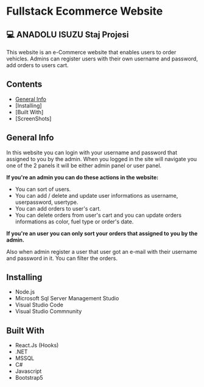 # Fullstack Ecommerce Website

💻 ANADOLU ISUZU Staj Projesi 
---


This website is an e-Commerce website that enables users to order vehicles. Admins can register users with their own username and password, add orders to users cart.

## Contents
+ [General Info](https://github.com/caglaozbb/fullstack-ecommerce#general-info)
+ [Installing]
+ [Built With]
+ [ScreenShots]

## General Info

In this website you can login with your username and password that assigned to you by the admin.
When you logged in the site will navigate you one of the 2 panels it will be either admin panel or user panel.

**If you're an admin you can do these actions in the website:**
+ You can sort of users. 
+  You can add / delete and update user informations as username, userpassword, usertype.
+ You can add orders to user's cart. 
+ You can delete orders from user's cart and you can update orders informations as color, fuel type or order's date.

**If you're an user you can only sort your orders that assigned to you by the admin.**

Also when admin register a user that user got an e-mail with their username and password in it.
You can filter the orders.

## Installing
+ Node.js
+ Microsoft Sql Server Management Studio
+ Visual Studio Code
+ Visual Studio Commnunity


## Built With

+ React.Js (Hooks)
+ .NET
+ MSSQL
+ C#
+ Javascript
+ Bootstrap5
